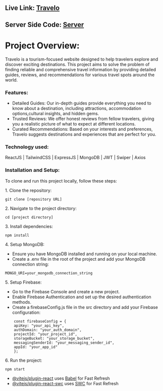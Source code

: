 <h2>Live Link: <a href="https://66312439889a570d4b50cc68--incredible-alpaca-8797d6.netlify.app/">Travelo</a></h2>
<h2>Server Side Code: <a href="https://github.com/mushfiq7297/Travelo-Tour-Management-Server">Server</a></h2>
<h1>Project Overview:</h1>
<p>Travelo is a tourism-focused website designed to help travelers explore and discover exciting destinations. This project aims to solve the problem of finding reliable and comprehensive travel information by providing detailed guides, reviews, and recommendations for various travel spots around the world.</p>

<h3>Features:</h3>
<ul>
  <li>Detailed Guides: Our in-depth guides provide everything you need to know about a destination, including attractions, accommodation options,cultural insights, and hidden gems.</li>
  <li>Trusted Reviews: We offer honest reviews from fellow travelers, giving you a realistic picture of what to expect at different locations.</li>
  <li>Curated Recommendations: Based on your interests and preferences, Travelo suggests destinations and experiences that are perfect for you.</li>
</ul>
<h3>Technology used:</h3>
<p>ReactJS | TailwindCSS | ExpressJS | MongoDB | JWT  |  Swiper | Axios
</p>

<h3>Installation and Setup:</h3>
<p>
  To clone and run this project locally, follow these steps:
</p>
<p>
 1. Clone the repository:<br>

  ```
git clone [repository URL]
```

</p>
<p>
2. Navigate to the project directory:<br>

  ```
cd [project directory]
```

</p>
<p>
3. Install dependencies:<br>

  ```
npm install
```

</p>
<p>
  4. Setup MongoDB:<br>
  <ul>
    <li>Ensure you have MongoDB installed and running on your local machine.<br></li>
    <li> Create a .env file in the root of the project and add your MongoDB connection string:<br></li>  
    </ul>
    
  ```
MONGO_URI=your_mongodb_connection_string
```

     
 
</p>
<p>
  5. Setup Firebase:<br>
  <ul>
    <li>Go to the Firebase Console and create a new project.</li>
    <li>Enable Firebase Authentication and set up the desired authentication methods.</li>
    <li>Create a firebaseConfig.js file in the src directory and add your Firebase configuration:</li>
    </ul> 
</p>

```
    const firebaseConfig = {
    apiKey: "your_api_key",
    authDomain: "your_auth_domain",
    projectId: "your_project_id",
    storageBucket: "your_storage_bucket",
    messagingSenderId: "your_messaging_sender_id",
    appId: "your_app_id"
    };
```

<p>
6. Run the project:<br>

  ```
npm start
```

</p>




- [@vitejs/plugin-react](https://github.com/vitejs/vite-plugin-react/blob/main/packages/plugin-react/README.md) uses [Babel](https://babeljs.io/) for Fast Refresh
- [@vitejs/plugin-react-swc](https://github.com/vitejs/vite-plugin-react-swc) uses [SWC](https://swc.rs/) for Fast Refresh
